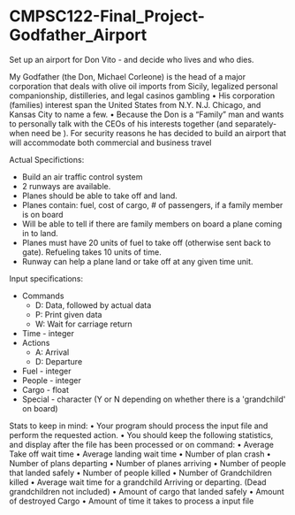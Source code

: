 # CMPSC122-Final_Project-Godfather_Airport
Set up an airport for Don Vito - and decide who lives and who dies.

My Godfather (the Don, Michael Corleone) is the head of a major
corporation that deals with olive oil imports from Sicily, legalized personal
companionship, distilleries, and legal casinos gambling
• His corporation (families) interest span the United States from N.Y. N.J.
Chicago, and Kansas City to name a few.
• Because the Don is a “Family” man and wants to personally talk with the
CEOs of his interests together (and separately- when need be ). For security
reasons he has decided to build an airport that will accommodate both
commercial and business travel

Actual Specifictions:
- Build an air traffic control system
- 2 runways are available. 
- Planes should be able to take off and land.
- Planes contain: fuel, cost of cargo, # of passengers, if a family member is on board
- Will be able to tell if there are family members on board a plane coming in to land.
- Planes must have 20 units of fuel to take off (otherwise sent back to gate). Refueling takes 10 units of time.
- Runway can help a plane land or take off at any given time unit.

Input specifications:
- Commands
  - D: Data, followed by actual data
  - P: Print given data
  - W: Wait for carriage return
- Time - integer
- Actions
  - A: Arrival
  - D: Departure
- Fuel - integer
- People - integer
- Cargo - float
- Special - character (Y or N depending on whether there is a 'grandchild' on board)

Stats to keep in mind:
• Your program should process the input file and perform the requested action.
• You should keep the following statistics, and display after the file has been
processed or on command:
  • Average Take off wait time
  • Average landing wait time
  • Number of plan crash
  • Number of plans departing
  • Number of planes arriving
  • Number of people that landed safely
  • Number of people killed
  • Number of Grandchildren killed
  • Average wait time for a grandchild Arriving or departing. (Dead grandchildren not included)
  • Amount of cargo that landed safely
  • Amount of destroyed Cargo
  • Amount of time it takes to process a input file
